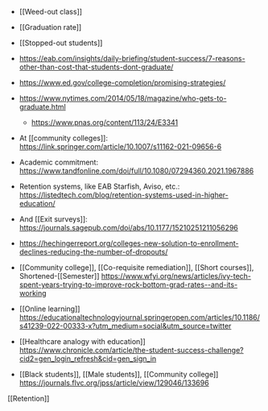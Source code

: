  - [[Weed-out class]]
  - [[Graduation rate]]
  - [[Stopped-out students]]

  - https://eab.com/insights/daily-briefing/student-success/7-reasons-other-than-cost-that-students-dont-graduate/
  - https://www.ed.gov/college-completion/promising-strategies/
  - https://www.nytimes.com/2014/05/18/magazine/who-gets-to-graduate.html
      - https://www.pnas.org/content/113/24/E3341

  - At [[community colleges]]:
    https://link.springer.com/article/10.1007/s11162-021-09656-6

  - Academic commitment:
    https://www.tandfonline.com/doi/full/10.1080/07294360.2021.1967886

  - Retention systems, like EAB Starfish, Aviso, etc.:
    https://listedtech.com/blog/retention-systems-used-in-higher-education/

  - And [[Exit surveys]]:
    https://journals.sagepub.com/doi/abs/10.1177/15210251211056296

  - https://hechingerreport.org/colleges-new-solution-to-enrollment-declines-reducing-the-number-of-dropouts/

  - [[Community college]],  [[Co-requisite remediation]],  [[Short courses]],
    Shortened-[[Semester]]
    https://www.wfyi.org/news/articles/ivy-tech-spent-years-trying-to-improve-rock-bottom-grad-rates--and-its-working

  - [[Online learning]]
    https://educationaltechnologyjournal.springeropen.com/articles/10.1186/s41239-022-00333-x?utm_medium=social&utm_source=twitter

  -  [[Healthcare analogy with education]]
    https://www.chronicle.com/article/the-student-success-challenge?cid2=gen_login_refresh&cid=gen_sign_in

  - [[Black students]],  [[Male students]],  [[Community college]]
    https://journals.flvc.org/jpss/article/view/129046/133696

[[Retention]]